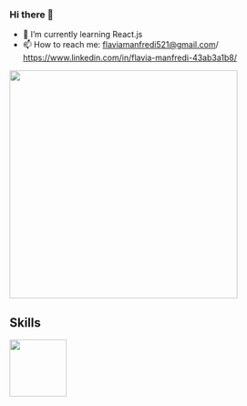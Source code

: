 ### Hi there 👋
- 🌱 I’m currently learning React.js
- 📫 How to reach me: flaviamanfredi521@gmail.com/ https://www.linkedin.com/in/flavia-manfredi-43ab3a1b8/

<img src="https://github-readme-stats.vercel.app/api?username=Flaviabel&show_icons=true&theme=ADD_THEME_HERE" width="400">

## Skills
<a href="URL_REDIRECT" target="blank"><img align="center" src="https://cdn-icons-png.flaticon.com/512/5968/5968292.png" height="100" /></a>
